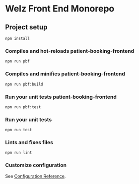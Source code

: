 # Welz Front End Monorepo

## Project setup

```
npm install
```

### Compiles and hot-reloads patient-booking-frontend

```
npm run pbf
```

### Compiles and minifies patient-booking-frontend

```
npm run pbf:build
```

### Run your unit tests patient-booking-frontend

```
npm run pbf:test
```

### Run your unit tests

```
npm run test
```

### Lints and fixes files

```
npm run lint
```

### Customize configuration

See [Configuration Reference](https://cli.vuejs.org/config/).
